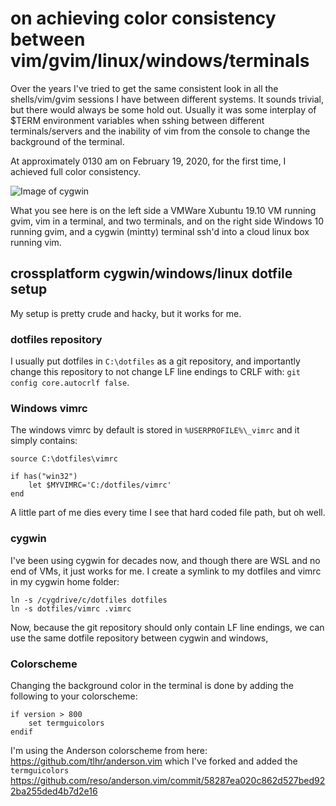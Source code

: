 # on achieving color consistency between vim/gvim/linux/windows/terminals

Over the years I've tried to get the same consistent look in all the shells/vim/gvim sessions I have between
different systems.  It sounds trivial, but there would always be some hold out.  Usually it was some interplay of
$TERM environment variables when sshing between different terminals/servers and the inability of vim from the console to 
change the background of the terminal. 

At approximately 0130 am on February 19, 2020, for the first time, I achieved full color consistency.

![Image of cygwin](https://i.imgur.com/KGm1ZaD.png)

What you see here is on the left side a VMWare Xubuntu 19.10 VM running gvim, vim in a terminal, and two terminals, and on the right side Windows 10 running gvim, and a cygwin (mintty) terminal ssh'd into a cloud linux box running vim.


## crossplatform cygwin/windows/linux dotfile setup
My setup is pretty crude and hacky, but it works for me.

### dotfiles repository ##
I usually put dotfiles in ```C:\dotfiles``` as a git repository, and importantly change this repository to not change LF line endings to CRLF with: ```git config core.autocrlf false```. 

### Windows vimrc
The windows vimrc by default is stored in ```%USERPROFILE%\_vimrc```  and it simply contains:

```
source C:\dotfiles\vimrc

if has("win32")
	let $MYVIMRC='C:/dotfiles/vimrc'
end
```

A little part of me dies every time I see that hard coded file path, but oh well.

### cygwin
I've been using cygwin for decades now, and though there are WSL and no end of VMs, it just works for me.  I create a symlink to my dotfiles and vimrc in my cygwin home folder:

```
ln -s /cygdrive/c/dotfiles dotfiles
ln -s dotfiles/vimrc .vimrc
```

Now, because the git repository should only contain LF line endings, we can use the same dotfile repository between cygwin and windows,

### Colorscheme
Changing the background color in the terminal is done by adding the following to your colorscheme:

```
if version > 800
	set termguicolors
endif
```

I'm using the Anderson colorscheme from here:  https://github.com/tlhr/anderson.vim   which I've forked and added the ```termguicolors```  https://github.com/reso/anderson.vim/commit/58287ea020c862d527bed922ba255ded4b7d2e16
